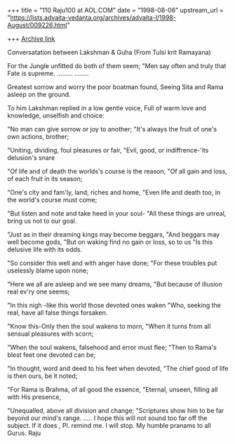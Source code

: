 +++
title = "110 Raju100 at AOL.COM"
date = "1998-08-06"
upstream_url = "https://lists.advaita-vedanta.org/archives/advaita-l/1998-August/009226.html"

+++
[Archive link](https://lists.advaita-vedanta.org/archives/advaita-l/1998-August/009226.html)

Conversatation between Lakshman & Guha (From Tulsi krit Ramayana)

For the Jungle unfitted do both of them seem;
"Men say often and truly that Fate is supreme.
.........       ........

Greatest sorrow and worry the poor boatman found,
Seeing Sita and Rama asleep on the ground.

To him Lakshman replied in a low gentle voice,
Full of warm love and knowledge, unselfish and choice:

"No man can give sorrow or joy to another;
"It's always the fruit of one's own actions, brother;

"Uniting, dividing, foul pleasures or fair,
"Evil, good, or indiffrence-'its delusion's snare

"Of life and of death the worlds's course is the reason,
"Of all gain and loss, of each fruit in its season;

"One's city and fam'ly, land, riches and home,
"Even life and death too, in the world's course must come;

"But listen and note and take heed in your soul-
"All these things are unreal, bring us not to our goal.

"Just as in their dreaming kings may become beggars,
"And beggars may well become gods,
"But on waking find no gain or loss, so to us
"Is this delusive life with its odds.

"So consider this well and with anger have done;
"For these troubles put uselessly blame upon none;

"Here we all are asleep and we see many dreams,
"But because of illusion real ev'ry one seems;

"In this nigh -like this world  those devoted ones waken
"Who, seeking the real, have all false things forsaken.

"Know this-Only then the soul wakens to morn,
"When it turns from all sensual pleasures with scorn;

"When the soul wakens, falsehood and error must flee;
"Then to Rama's blest feet one devoted can be;

"In thought, word and deed to his feet when devoted,
"The chief  good of life is then ours, be it noted;

"For Rama is Brahma, of all good the essence,
"Eternal, unseen, filling all with His presence,

"Unequalled, above all division and change;
"Scriptures show him to be far beyond our mind's range.
.....
I hope this will not sound too far off the subject. If it does , Pl. remind
me. I will stop.
My humble pranams to all Gurus.
Raju

